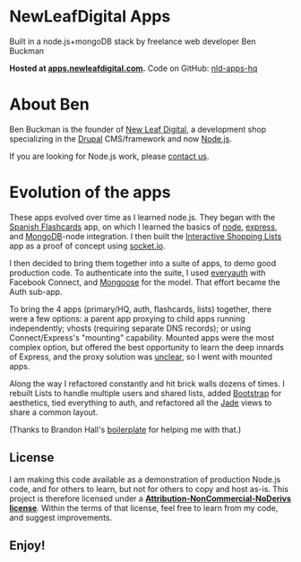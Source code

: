 # NewLeafDigital Apps
Built in a node.js+mongoDB stack by freelance web developer Ben Buckman

**Hosted at [apps.newleafdigital.com](http://apps.newleafdigital.com).**
Code on GitHub: [nld-apps-hq](https://github.com/newleafdigital/nld-apps-hq)


# About Ben

Ben Buckman is the founder of [New Leaf Digital](http://newleafdigital.com), a development shop specializing in the [Drupal](http://drupal.org) CMS/framework and now [Node.js](http://nodejs.org).

If you are looking for Node.js work, please [contact us](http://newleafdigital.com/contact).


# Evolution of the apps

These apps evolved over time as I learned node.js. They began with the [Spanish Flashcards](http://benbuckman.net/tech/11/10/exploring-nodejs-frontier) app, on which I learned the basics of [node](http://nodejs.org),
[express](http://expressjs.com), and [MongoDB](http://mongodb.org)-node integration. I then built the [Interactive Shopping Lists](https://github.com/newleafdigital/interactive-shopping-list) app as a proof of concept using [socket.io](http://socket.io).

I then decided to bring them together into a suite of apps, to demo good production code. To authenticate into the suite, I used [everyauth](https://github.com/bnoguchi/everyauth) with Facebook Connect, and [Mongoose](http://learnboost.github.com/mongoose/) for the model. That effort became the Auth sub-app.

To bring the 4 apps (primary/HQ, auth, flashcards, lists) together, there were a few options: a parent app proxying to child apps running independently; vhosts (requiring separate DNS records); or using Connect/Express's "mounting" capability. Mounted apps were the most complex option, but offered the best opportunity to learn the deep innards of Express, and the proxy solution was [unclear](https://github.com/nodejitsu/node-http-proxy/issues/167#issuecomment-3264746), so I went with mounted apps.

Along the way I refactored constantly and hit brick walls dozens of times. I rebuilt Lists to handle multiple users and shared lists, added [Bootstrap](http://twitter.github.com/bootstrap/) for aesthetics, tied everything to auth, and refactored all the [Jade](https://github.com/visionmedia/jade) views to share a common layout.


(Thanks to Brandon Hall's [boilerplate](https://github.com/brandonhall/node-social-auth-boilerplate) for helping me with that.)


## License

I am making this code available as a demonstration of production Node.js code, and for others to learn, but not for others to copy and host as-is. This project is therefore licensed under a [**Attribution-NonCommercial-NoDerivs license**](http://creativecommons.org/licenses/by-nc-nd/3.0). Within the terms of that license, feel free to learn from my code, and suggest improvements.


## Enjoy!